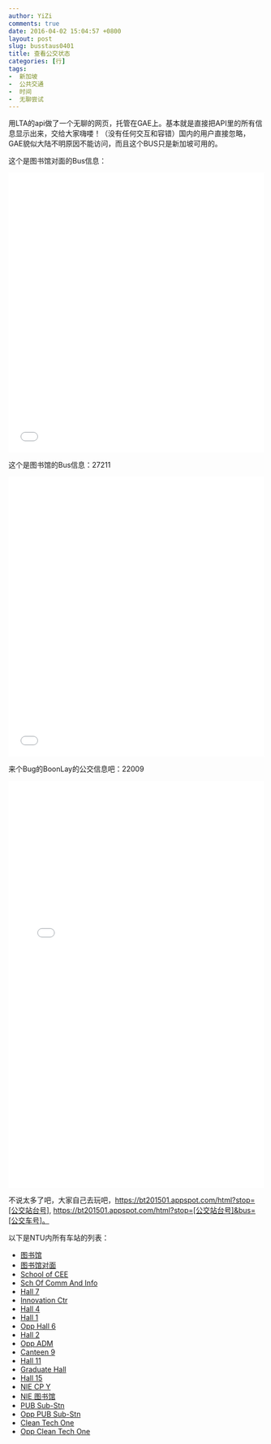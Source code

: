 ```yaml
---
author: YiZi
comments: true
date: 2016-04-02 15:04:57 +0800
layout: post
slug: busstaus0401
title: 查看公交状态
categories: [行]
tags:
-  新加坡
-  公共交通
-  时间
-  无聊尝试
---
```

用LTA的api做了一个无聊的网页，托管在GAE上。基本就是直接把API里的所有信息显示出来，交给大家嗨喽！（没有任何交互和容错）国内的用户直接忽略，GAE貌似大陆不明原因不能访问，而且这个BUS只是新加坡可用的。

这个是图书馆对面的Bus信息：

<iframe src="//bt201502.appspot.com/html?stop=27219" width="100%" height="550px" scrolling="yes" marginheight="0" frameborder="0"></iframe>

这个是图书馆的Bus信息：27211

<iframe src="//bt201502.appspot.com/html?stop=27211" width="100%" height="550px" scrolling="yes" marginheight="0" frameborder="0"></iframe>

来个Bug的BoonLay的公交信息吧：22009

<iframe src="//bt201502.appspot.com/html?stop=22009" width="100%" height="800px" scrolling="yes" marginheight="0" frameborder="0"></iframe>

不说太多了吧，大家自己去玩吧，https://bt201501.appspot.com/html?stop=[公交站台号], https://bt201501.appspot.com/html?stop=[公交站台号]&bus=[公交车号]。

以下是NTU内所有车站的列表：

- [图书馆](https://bt201502.appspot.com/html?stop=27211)
- [图书馆对面](https://bt201502.appspot.com/html?stop=27219)
- [School of CEE](https://bt201502.appspot.com/html?stop=27221)
- [Sch Of Comm And Info](https://bt201502.appspot.com/html?stop=27231)
- [Hall 7](https://bt201502.appspot.com/html?stop=27241)
- [Innovation Ctr](https://bt201502.appspot.com/html?stop=27251)
- [Hall 4](https://bt201502.appspot.com/html?stop=27261)
- [Hall 1](https://bt201502.appspot.com/html?stop=27281)
- [Opp Hall 6](https://bt201502.appspot.com/html?stop=27291)
- [Hall 2](https://bt201502.appspot.com/html?stop=27311)
- [Opp ADM](https://bt201502.appspot.com/html?stop=27069)
- [Canteen 9](https://bt201502.appspot.com/html?stop=27209)
- [Hall 11](https://bt201502.appspot.com/html?stop=27199)
- [Graduate Hall](https://bt201502.appspot.com/html?stop=27011)
- [Hall 15](https://bt201502.appspot.com/html?stop=27021)
- [NIE CP Y](https://bt201502.appspot.com/html?stop=27041)
- [NIE 图书馆](https://bt201502.appspot.com/html?stop=27051)
- [PUB Sub-Stn](https://bt201502.appspot.com/html?stop=27181)
- [Opp PUB Sub-Stn](https://bt201502.appspot.com/html?stop=27189)
- [Clean Tech One](https://bt201502.appspot.com/html?stop=27171)
- [Opp Clean Tech One](https://bt201502.appspot.com/html?stop=27179)
